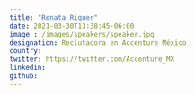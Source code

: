 ```yaml
---
title: "Renata Riquer"
date: 2021-03-30T13:38:45-06:00
image : /images/speakers/speaker.jpg
designation: Reclutadora en Accenture México
country: 
twitter: https://twitter.com/Accenture_MX
linkedin: 
github: 
---
```



